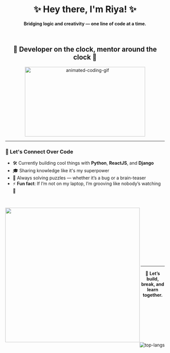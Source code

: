 <h1 align="center">✨ Hey there, I'm Riya! ✨</h1>
<p align="center">
  <strong>Bridging logic and creativity — one line of code at a time.</strong>
</p>

&nbsp;

<h2 align="center">🧠 Developer on the clock, mentor around the clock 🚀</h2>

<p align="center">
<img height="220px" width="380px" src="https://i.imgur.com/0Ub8zlQ.gif" alt="animated-coding-gif" />
</p>

---

### 💬 Let's Connect Over Code

- 🛠️ Currently building cool things with **Python**, **ReactJS**, and **Django**  
- 🎓 Sharing knowledge like it's my superpower  
- 🧩 Always solving puzzles — whether it’s a bug or a brain-teaser  
- ⚡ **Fun fact**: If I’m not on my laptop, I’m grooving like nobody’s watching 💃

&nbsp;

<p>
<img width="425px" align="left" src="https://github-readme-stats.vercel.app/api?username=Riya2511&theme=blue-green&show_icons=true">
<img align="right" src="https://github-readme-stats.vercel.app/api/top-langs/?username=Riya2511&layout=compact&theme=algolia" alt="top-langs" />
</p>

&nbsp;  
<br><br><br><br><br><br><br><br><br>

---

<p align="center">
  🔗 <strong>Let’s build, break, and learn together.</strong>
</p>
